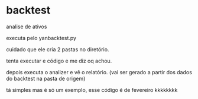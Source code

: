 # backtest

analise de ativos

executa pelo yanbacktest.py

cuidado que ele cria 2 pastas no diretório.

tenta executar e código e me diz oq achou.

depois executa o analizer e vê o relatório. (vai ser gerado a partir dos dados do backtest na pasta de origem)

tá simples mas é só um exemplo, esse código é de fevereiro kkkkkkkk
